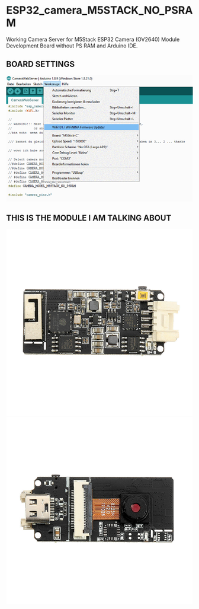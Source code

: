 # ESP32_camera_M5STACK_NO_PSRAM

Working Camera Server for M5Stack ESP32 Camera (OV2640) Module Development Board without PS RAM and Arduino IDE.

## BOARD SETTINGS
![](board_settings.png)


## THIS IS THE MODULE I AM TALKING ABOUT
![](ESP32MODULE_OV2640_back.jpg)
![](ESP32MODULE_OV2640_font.jpg)
